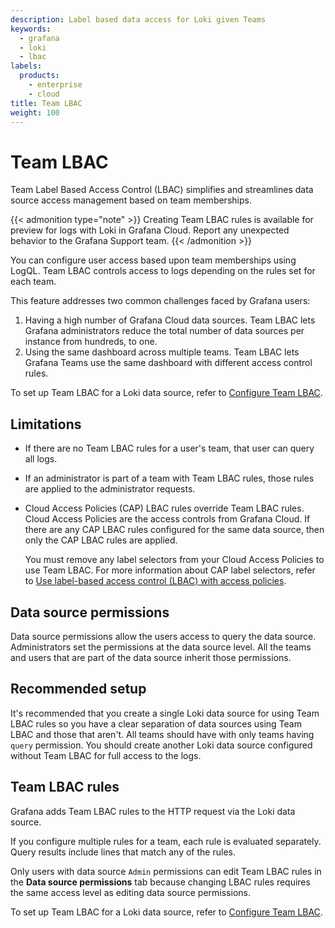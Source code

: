 ```yaml
---
description: Label based data access for Loki given Teams
keywords:
  - grafana
  - loki
  - lbac
labels:
  products:
    - enterprise
    - cloud
title: Team LBAC
weight: 100
---
```


# Team LBAC

Team Label Based Access Control (LBAC) simplifies and streamlines data source access management based on team memberships.

{{< admonition type="note" >}}
Creating Team LBAC rules is available for preview for logs with Loki in Grafana Cloud.
Report any unexpected behavior to the Grafana Support team.
{{< /admonition >}}

You can configure user access based upon team memberships using LogQL.
Team LBAC controls access to logs depending on the rules set for each team.

This feature addresses two common challenges faced by Grafana users:

1. Having a high number of Grafana Cloud data sources.
   Team LBAC lets Grafana administrators reduce the total number of data sources per instance from hundreds, to one.
1. Using the same dashboard across multiple teams.
   Team LBAC lets Grafana Teams use the same dashboard with different access control rules.

To set up Team LBAC for a Loki data source, refer to [Configure Team LBAC](https://grafana.com/docs/grafana/<GRAFANA_VERSION>/administration/data-source-management/teamlbac/configure-teamlbac-for-loki/).

## Limitations

- If there are no Team LBAC rules for a user's team, that user can query all logs.
- If an administrator is part of a team with Team LBAC rules, those rules are applied to the administrator requests.
- Cloud Access Policies (CAP) LBAC rules override Team LBAC rules.
  Cloud Access Policies are the access controls from Grafana Cloud.
  If there are any CAP LBAC rules configured for the same data source, then only the CAP LBAC rules are applied.

  You must remove any label selectors from your Cloud Access Policies to use Team LBAC.
  For more information about CAP label selectors, refer to [Use label-based access control (LBAC) with access policies](https://grafana.com/docs/grafana-cloud/account-management/authentication-and-permissions/access-policies/label-access-policies/).

## Data source permissions

Data source permissions allow the users access to query the data source.
Administrators set the permissions at the data source level.
All the teams and users that are part of the data source inherit those permissions.

## Recommended setup

It's recommended that you create a single Loki data source for using Team LBAC rules so you have a clear separation of data sources using Team LBAC and those that aren't.
All teams should have with only teams having `query` permission.
You should create another Loki data source configured without Team LBAC for full access to the logs.

## Team LBAC rules

Grafana adds Team LBAC rules to the HTTP request via the Loki data source.

If you configure multiple rules for a team, each rule is evaluated separately.
Query results include lines that match any of the rules.

Only users with data source `Admin` permissions can edit Team LBAC rules in the **Data source permissions** tab because changing LBAC rules requires the same access level as editing data source permissions.

To set up Team LBAC for a Loki data source, refer to [Configure Team LBAC](https://grafana.com/docs/grafana/<GRAFANA_VERSION>/administration/data-source-management/teamlbac/configure-teamlbac-for-loki/).
